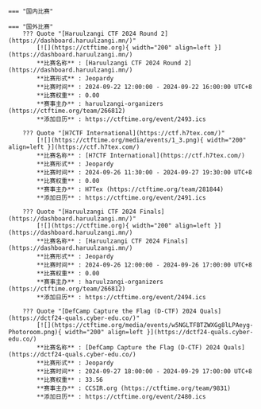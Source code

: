     === "国内比赛"
    
    === "国外比赛"
        ??? Quote "[Haruulzangi CTF 2024 Round 2](https://dashboard.haruulzangi.mn/)"  
            [![](https://ctftime.org){ width="200" align=left }](https://dashboard.haruulzangi.mn/)  
            **比赛名称** : [Haruulzangi CTF 2024 Round 2](https://dashboard.haruulzangi.mn/)  
            **比赛形式** : Jeopardy  
            **比赛时间** : 2024-09-22 12:00:00 - 2024-09-22 16:00:00 UTC+8  
            **比赛权重** : 0.00  
            **赛事主办** : haruulzangi-organizers (https://ctftime.org/team/266812)  
            **添加日历** : https://ctftime.org/event/2493.ics  
            
        ??? Quote "[H7CTF International](https://ctf.h7tex.com/)"  
            [![](https://ctftime.org/media/events/1_3.png){ width="200" align=left }](https://ctf.h7tex.com/)  
            **比赛名称** : [H7CTF International](https://ctf.h7tex.com/)  
            **比赛形式** : Jeopardy  
            **比赛时间** : 2024-09-26 11:30:00 - 2024-09-27 19:30:00 UTC+8  
            **比赛权重** : 0.00  
            **赛事主办** : H7Tex (https://ctftime.org/team/281844)  
            **添加日历** : https://ctftime.org/event/2491.ics  
            
        ??? Quote "[Haruulzangi CTF 2024 Finals](https://dashboard.haruulzangi.mn/)"  
            [![](https://ctftime.org){ width="200" align=left }](https://dashboard.haruulzangi.mn/)  
            **比赛名称** : [Haruulzangi CTF 2024 Finals](https://dashboard.haruulzangi.mn/)  
            **比赛形式** : Jeopardy  
            **比赛时间** : 2024-09-26 12:00:00 - 2024-09-26 17:00:00 UTC+8  
            **比赛权重** : 0.00  
            **赛事主办** : haruulzangi-organizers (https://ctftime.org/team/266812)  
            **添加日历** : https://ctftime.org/event/2494.ics  
            
        ??? Quote "[DefCamp Capture the Flag (D-CTF) 2024 Quals](https://dctf24-quals.cyber-edu.co/)"  
            [![](https://ctftime.org/media/events/w5NGLTFBTZWXGg8lLPAeyg-Photoroom.png){ width="200" align=left }](https://dctf24-quals.cyber-edu.co/)  
            **比赛名称** : [DefCamp Capture the Flag (D-CTF) 2024 Quals](https://dctf24-quals.cyber-edu.co/)  
            **比赛形式** : Jeopardy  
            **比赛时间** : 2024-09-27 18:00:00 - 2024-09-29 17:00:00 UTC+8  
            **比赛权重** : 33.56  
            **赛事主办** : CCSIR.org (https://ctftime.org/team/9831)  
            **添加日历** : https://ctftime.org/event/2480.ics  
            